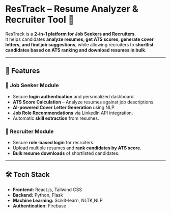 # ResTrack – Resume Analyzer & Recruiter Tool 🎯

ResTrack is a **2-in-1 platform for Job Seekers and Recruiters**.  
It helps candidates **analyze resumes, get ATS scores, generate cover letters, and find job suggestions**, while allowing recruiters to **shortlist candidates based on ATS ranking and download resumes in bulk**.

---

## 🚀 Features

### 👤 Job Seeker Module
- Secure **login authentication** and personalized dashboard.
- **ATS Score Calculation** – Analyze resumes against job descriptions.
- **AI-powered Cover Letter Generation** using NLP.
- **Job Role Recommendations** via LinkedIn API integration.
- Automatic **skill extraction** from resumes.

### 🏢 Recruiter Module
- Secure **role-based login** for recruiters.
- Upload multiple resumes and **rank candidates by ATS score**.
- **Bulk resume downloads** of shortlisted candidates.

---

## 🛠️ Tech Stack
- **Frontend:** React.js, Tailwind CSS  
- **Backend:** Python, Flask  
- **Machine Learning:** Scikit-learn, NLTK,NLP 
- **Authentication:** Firebase 


